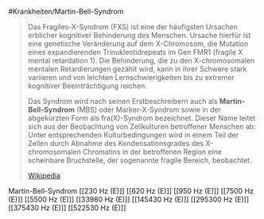 #Krankheiten/Martin-Bell-Syndrom

> Das Fragiles-X-Syndrom (FXS) ist eine der häufigsten Ursachen erblicher kognitiver Behinderung des Menschen. Ursache hierfür ist eine genetische Veränderung auf dem X-Chromosom, die Mutation eines expandierenden Trinukleotidrepeats im Gen FMR1 (fragile X mental retardation 1). Die Behinderung, die zu den X-chromosomalen mentalen Retardierungen gezählt wird, kann in ihrer Schwere stark variieren und von leichten Lernschwierigkeiten bis zu extremer kognitiver Beeinträchtigung reichen.
>
> Das Syndrom wird nach seinen Erstbeschreibern auch als **Martin-Bell-Syndrom** (MBS) oder Marker-X-Syndrom sowie in der abgekürzten Form als fra(X)-Syndrom bezeichnet. Dieser Name leitet sich aus der Beobachtung von Zellkulturen betroffener Menschen ab: Unter entsprechenden Kulturbedingungen wird in einem Teil der Zellen durch Abnahme des Kondensationsgrades des X-chromosomalen Chromatins in der betroffenen Region eine scheinbare Bruchstelle, der sogenannte fragile Bereich, beobachtet.
>
> [Wikipedia](https://de.wikipedia.org/wiki/Fragiles-X-Syndrom)

Martin-Bell-Syndrom
[[230 Hz (E)]]
[[620 Hz (E)]]
[[950 Hz (E)]]
[[7500 Hz (E)]]
[[5500 Hz (E)]]
[[33980 Hz (E)]]
[[145430 Hz (E)]]
[[295300 Hz (E)]]
[[375430 Hz (E)]]
[[522530 Hz (E)]]